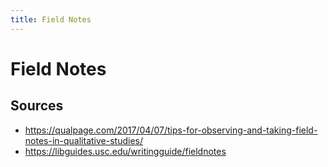 ```yaml
---
title: Field Notes
---
```

# Field Notes

## Sources
- https://qualpage.com/2017/04/07/tips-for-observing-and-taking-field-notes-in-qualitative-studies/
- https://libguides.usc.edu/writingguide/fieldnotes